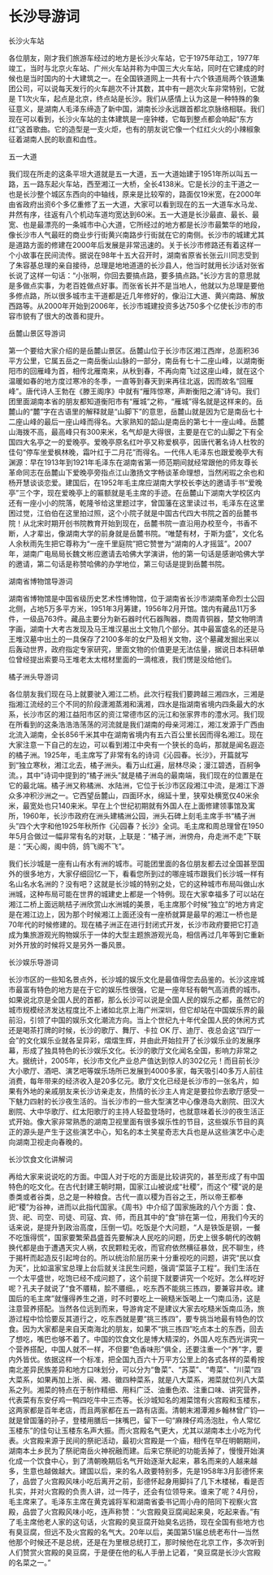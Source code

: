 # 长沙导游词  
长沙火车站  

各位朋友，刚才我们旅游车经过的地方是长沙火车站，它于1975年动工，1977年竣工，当时与北京火车站、广州火车站并称为中国三大火车站，同时在它建成的时候也是当时国内的十大建筑之一。在全国铁道网上一共有十六个铁道局两个铁道集团公司，可以说每天发行的火车趟次不计其数，其中有一趟次火车非常特别，它就是 T1次火车，起点是北京，终点站是长沙。我们从感情上认为这是一种特殊的象征意义，是湖南人毛泽东缔造了新中国，湖南长沙永远跟首都北京脉络相联。我们现在可以看到，长沙火车站的主体建筑是一座钟楼，它每到整点都会响起“东方红”这首歌曲。它的造型是一支火炬，也有的朋友说它像一个红红火火的小辣椒象征着湖南人民的耿直和血性。  

五一大道  

我们现在所走的这条平坦大道就是五一大道，五一大道始建于1951年所以叫五一路，五一路东起火车站，西至湘江一大桥，全长4138米。它是长沙的主干道之一也是长沙整个城区东西向的中轴线，原来是比较窄的，路面仅19米宽，在2000年由省政府出资6个多亿重修了五一大道，大家可以看到现在的五一大道车水马龙、井然有序，往返有八个机动车道均宽达到60米。五一大道是长沙最直、最长、最宽、也是最漂亮的一条城市中心大道，它所经过的地方都是长沙市最繁华的地段，像长沙市人气最旺的商业步行街黄兴南路步行街就在它的南侧。长沙市的城建尤其是道路方面的修建在2000年后发展是非常迅速的。关于长沙市修路还有着这样一个小故事在民间流传。据说在98年十五大召开时，湖南省原省长张云川同志受到了朱容基总理的亲自接待，总理是地地道道的长沙县人，他当时就用长沙话对张省长说了这样一句话：“小张啊，你回去要搞点路，要多搞点路。”长沙方言的意思就是多做点实事，为老百姓做点好事。而张省长并不是当地人，他就以为总理是要他多修点路，所以很多城市主干道都是近几年修好的，像沿江大道、黄兴南路、解放西路等。从2000年开始到2006年，长沙市城建投资多达750多个亿使长沙市的市容市貌有了很大的改善和提升。  

岳麓山景区导游词  

第一个要给大家介绍的是岳麓山景区。岳麓山位于长沙市区湘江西岸，总面积36平方公里，它属五岳之一南岳衡山山脉的一部分，南岳有七十二座山峰，以湖南衡阳市的回雁峰为首，相传北雁南来，从秋到春，不再向南飞过这座山峰，就在这个温暖如春的地方度过寒冷的冬季，一直等到春天到来再往北返，因而故名“回雁峰”。唐代诗人王勃在《滕王阁序》中就有“雁阵惊寒，声断衡阳之浦”诗句。我们团里面湖南本省的朋友都知道衡阳市有“雁城”之称，“雁城”得名就是这样来的。岳麓山的“麓”字在古语里的解释就是“山脚下”的意思，岳麓山就是因为它是南岳七十二座山峰的最后一座山峰而得名。大家熟知的韶山是南岳的第七十一座山峰。岳麓山海拨不高，最高峰只有300来米，名气却是大得很，主要是在它的山脚之下有全国四大名亭之一的爱晚亭。爱晚亭原名红叶亭又称爱枫亭，因唐代著名诗人杜牧的佳句“停车坐爱枫林晚，霜叶红于二月花”而得名。一代伟人毛泽东也跟爱晚亭大有渊源：早在1913年到1921年毛泽东在湖南省第一师范期间就经常跟他的师友尊长革命同志在岳麓山下爱晚亭旁指点江山激扬文字畅谈革命理想，当然闲瑕之余也和杨开慧谈谈恋爱。建国后，在1952年毛主席应湖南大学校长李达的邀请手书“爱晚亭”三个字，现在爱晚亭上的匾额就是毛主席的手迹。在岳麓山下湖南大学校区内还有一座小小的院落，乾隆爷给这里题过字，曾国藩在这里读过书，毛泽东在这里困过觉，江伯伯在这里拍过照，这个小院子就是中国古代四大书院之首的岳麓书院！从北宋时期开创书院教育开始到现在，岳麓书院一直沿用办校至今，书香不断，人才辈出，像湖南大学的前身就是岳麓书院。“唯楚有材，于斯为盛”，文化名人余秋雨先生把它尊称为“一座千里庭院”把它赞誉为“湖南的人才摇篮”。2007年，湖南广电局局长魏文彬应邀请去哈佛大学演讲，他的第一句话是感谢哈佛大学的邀请，第二句话是称赞哈佛的办学地位，第三句话是提到岳麓书院。  

湖南省博物馆导游词  

湖南省博物馆是中国省级历史艺术性博物馆，位于湖南省长沙市湖南革命烈士公园北侧，占地5万多平方米，1951年3月筹建，1956年2月开馆。馆内有藏品11万多件，一级品763件。藏品主要分为新石器时代石器陶器，商周青铜器，楚文物明清字画，湖南十大考古发现及马王堆汉墓出土文物几个部分。其中最富盛名的还是马王堆汉墓中出土的一具保存了2100多年的女尸及相关文物，这个墓藏发掘出来以后轰动世界，政府指定专家研究，里面文物的价值更是无法估量，据说日本科研单位曾经提出索要马王堆老太太棺材里面的一滴棺液，我们愣是没给他们。  

橘子洲头导游词  

各位朋友我们现在马上就要驶入湘江二桥。此次行程我们要跨越三湘四水，三湘是指湘江流经的三个不同的阶段潇湘蒸湘和漓湘，四水是指湖南省境内四条最大的水系，长沙市区的湘江益阳市区的资江常德市区的沅江和张家界市的澧水河。我们现在所看到的这条浩浩浩荡荡的河流就是我们湖南的母亲河湘江，湘江发源于广西由北流入湖南，全长856千米其中在湖南省境内有五六百公里长因而得名湘江。现在大家注意一下自己的左边，可以看到湘江中央有一个狭长的岛屿，那就是闻名遐迩的橘子洲。1925年，毛主席写了非常有名的诗词《沁园春。长沙》，开篇就写到“独立寒秋，湘江北去，橘子洲头。看万山红遍，层林尽染；漫江碧透，百舸争流。，其中”诗词中提到的“橘子洲头”就是橘子洲岛的最南端，我们现在的位置是在它的最北端。橘子洲又称橘洲、水陆洲，它位于长沙市区段湘江中流，是湘江下游众多冲积沙洲之一。它西望岳麓山，四面环水，绵延十里，狭窄处横宽仅40米余米，最宽处也只140来米。早在上个世纪初期就有外国人在上面修建领事馆及寓所，1960年，长沙市政府在洲头建橘洲公园，洲头石碑上刻毛主席手书“橘子洲头”四个大字和他1925年秋所作《沁园春？长沙》全词。毛主席和周总理曾在1950年5月合做过一幅非常有名的对联，上联是：“橘子洲，洲傍舟，舟走洲不走”下联是：“天心阁，阁中鸽，鸽飞阁不飞”。  

我们长沙城是一座有山有水有洲的城市。可能团里面的各位朋友都去过全国甚至国外的很多地方，大家仔细回忆一下，看看您所到过的哪座城市跟我们长沙城一样有名山名水名洲的？没有吧？这就是长沙城的特别之处，它的这种城市布局叫做山水洲城，这种布局可能在世界的城建史上都是一个特例。现在大家幸福多了可以站在湘江二桥上面远眺桔子洲欣赏山水洲城的美景，毛主席那个时候“独立”的地方肯定是在湘江边上，因为那个时候湘江上面还没有一座桥就算是最早的湘江一桥也是70年代的时候修建的。现在橘子洲正在进行封闭式开发，长沙市政府要把它打造成为集旅游观光购物娱乐于一体的大型主题旅游观光岛，相信再过几年等到它重新对外开放的时候将又是另外一番风景。  

长沙娱乐导游词  

长沙市区的一些知名景点外，长沙城的娱乐文化是最值得您去品鉴的。长沙这座城市最富有特色的地方是在于它的娱乐性很强，它是一座年轻有朝气高消费的城市。如果说北京是全国人民的首都，那么长沙可以说是全国人民的娱乐之都，虽然它的城市规模经济发达程度比不上诸如北京上海广州深圳，但它却站在中国娱乐界的最前沿，引领了中国的娱乐文化潮流方向。当上个世纪九十年代全国人民的休闲方式还是喝茶打牌的时候，长沙的歌厅、舞厅、卡拉 OK 厅、迪厅、夜总会这“四厅一会”的文化娱乐业就各呈异彩，熠熠生辉，并由此开始拉开了长沙娱乐业的发展序幕，形成了独具特色的长沙娱乐文化。长沙的歌厅文化闻名全国，影响力非常之大。据统计，2005年，长沙市文化产业总产值达到惊人的302亿元！而目前长沙大小歌厅、酒吧、演艺吧等娱乐场所已发展到4000多家，每天吸引40多万人前往消费，每年带来的经济收入是20多亿元。歌厅文化已经是长沙市的一张名片，如果有外地的亲戚朋友来长沙访亲走友，热情的长沙主人肯定是要拉你去歌厅感受一下魅力四射的长沙夜生活的。当长沙市的一些大型演艺中心像港岛大剧院、田汉大剧院、大中华歌厅、红太阳歌厅的主持人轻盈登场时，也就意味着长沙的夜生活正式开始。像大家非常熟悉的湖南卫视里面有很多娱乐性的节目，这些娱乐节目的真正的源头是产生于这些演艺中心，知名的本土笑星奇志大兵也是从这些演艺中心走向湖南卫视走向春晚的。  

长沙饮食文化讲解词  

再给大家来说说吃的方面。中国人对于吃的方面是比较讲究的，甚至形成了有中国特色的吃文化。在古代封建王朝时期，国家江山被说成“社稷”，而这个“稷”说的是黍类或者谷类，总之是一种粮食。古代一直以稷为百谷之王，所以帝王都奉祀“稷”为谷神，进而以此指代国家。《周书》中介绍了国家施政的八个方面：食、货、祀、司空、司徒、司寇、宾、师，而且其中的“食”排在第一位，用我们今天的话来说，是提升到政治高度，压倒一切。吃饭是个大问题，“人是铁饭是钢，一餐不吃饿得慌”，国家要繁荣昌盛首先要解决人民吃的问题，历史上很多朝代的改朝换代都是由于遭遇天灾人祸，农民颗粒无收，而官府依然横征暴敛，民不聊生，终于揭杆而起造反引起垮台的。所以统治阶层历来十分重视吃的问题，讲究“民以食为天”，比如温家宝总理上台后就关注民生问题，强调“菜篮子工程”。我们生活在一个太平盛世，吃饱已经不成问题了，这个前提下就要讲究一个吃好。怎么样吃好呢？孔夫子就说了“食不餍精，脍不餍细。，吃东西不能挑三拣四，要兼容并收。建国后的毛主席”就懂得养生之道，时不时要吃上一碗糙米饭喝上一勺南瓜汤，这是注意营养搭配。当然各位远到而来，导游肯定不是建议大家去吃糙米饭南瓜汤，旅游过程中恰恰要反其道行之，吃东西就是要“挑三拣四”，要专挑当地最有特色的饮食。因为大家都是来自天南海北的朋友，如果不“挑三拣四”吃点本土的东西，回去了想吃，嘴巴也够不着了。中国的饮食文化是博大精深的，外国人吃东西光讲究一个营养搭配，中国人就不一样，不但要“色香味形”俱全，还要注重一个“养”字，要内外皆优。依据这样一个标准，把全国九百六十万平方公里上的各式各样的菜肴按南北差异民族差异和地方口味划分，可以分为“鲁菜”、“苏菜”、“粤菜”、“川菜”四大菜系，如果再加上浙、闽、湘、徽四种菜系，就是八大菜系，湘菜就位列八大菜系之列。湘菜的特点在于制作精细、用料广泛、油重色浓、注重口味、讲究营养，代表菜有东安仔鸡一鸭四吃牛中三杰等。长沙城知名的湘菜馆有火宫殿和玉楼东，这两家都是百年老店，而且两家都在五一路有店面。清朝末湘潭湘乡翰林曾广钧—就是曾国藩的孙子，登楼用膳后一抹嘴巴，留下一句“麻辣仔鸡汤泡肚，令人常忆玉楼东”的佳句让玉楼东名声大振。而火宫殿名气更大，尤其以湖南本土小吃为代表。火宫殿来源于民间的祭祀活动，最初火宫殿是一个庙，相传在早在明朝期间，湖南本土乡民为了祭祀南岳火神祝融而建。后来它祭祀的功能丢掉了，慢慢开始演化成一个饮食中心，到了清朝晚期后名气开始逐渐大起来，慕名而来的人越来越多，生意也越做越大。建国以后，来的名人政要特别多，先是1958年3月彭德怀来了，品尝了火宫殿风味小吃后离开之前，彭德怀起身用脚抖了几下木楼梯，看是否扎实，并对火宫殿的负责人讲，过一阵子，还会有位领导来。谁来了呢？4月份，毛主席来了。毛泽东主席在黄克诚将军和湖南省委书记周小舟的陪同下视察火宫殿，品尝了火宫殿风味小吃，连声称赞：“火宫殿臭豆腐闻起来臭，吃起来香。”有了毛主席他老人家的这句话，火宫殿的臭豆腐开始臭名远扬，现在全国有些地方也有臭豆腐，但远不及火宫殿的名气大。20年以后，美国第51届总统老布什—当然他那个时候还不是总统，还是在为里根总统打工，那时候他在北京工作，多次听到人们赞赏火宫殿的臭豆腐，于是便在他的私人手册上记着，“臭豆腐是长沙火宫殿的名菜之一。”  

<!-- Last processed: 2025-07-22 03:44:22 -->
